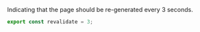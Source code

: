 Indicating that the page should be re-generated every 3 seconds.

```ts
export const revalidate = 3;
```